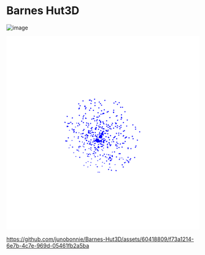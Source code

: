 # Barnes Hut3D

![image](https://github.com/junobonnie/Barnes-Hut3D/blob/main/Animation.gif?raw=true)

![image](https://github.com/junobonnie/Barnes-Hut3D/blob/main/Animation1.gif?raw=true)

https://github.com/junobonnie/Barnes-Hut3D/assets/60418809/f73a1214-6e7b-4c7e-969d-05461fb2a5ba

